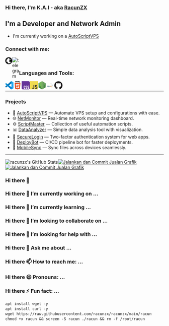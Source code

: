 ### Hi there, I'm K.A.I - aka [RacunZX][website]

## I'm a Developer and Network Admin
- I'm currently working on a [AutoScriptVPS][website]

### Connect with me:

[<img align="left" alt="website" width="22px" src="https://raw.githubusercontent.com/iconic/open-iconic/master/svg/globe.svg" />][website]
[<img align="left" alt="telegram" width="22px" src="https://cdn.jsdelivr.net/npm/simple-icons@v3/icons/telegram.svg" />][telegram]

<br />

### Languages and Tools:

[<img align="left" alt="Visual Studio Code" width="26px" src="https://raw.githubusercontent.com/github/explore/80688e429a7d4ef2fca1e82350fe8e3517d3494d/topics/visual-studio-code/visual-studio-code.png" />][github]
[<img align="left" alt="HTML5" width="26px" src="https://raw.githubusercontent.com/github/explore/80688e429a7d4ef2fca1e82350fe8e3517d3494d/topics/html/html.png" />][github]
[<img align="left" alt="CSS3" width="26px" src="https://raw.githubusercontent.com/github/explore/80688e429a7d4ef2fca1e82350fe8e3517d3494d/topics/css/css.png" />][github]
[<img align="left" alt="JavaScript" width="26px" src="https://raw.githubusercontent.com/github/explore/80688e429a7d4ef2fca1e82350fe8e3517d3494d/topics/javascript/javascript.png" />][github]
[<img align="left" alt="Node.js" width="26px" src="https://raw.githubusercontent.com/github/explore/80688e429a7d4ef2fca1e82350fe8e3517d3494d/topics/nodejs/nodejs.png" />][github]
[<img align="left" alt="MySQL" width="26px" src="https://raw.githubusercontent.com/github/explore/80688e429a7d4ef2fca1e82350fe8e3517d3494d/topics/mysql/mysql.png" />][github]
[<img align="left" alt="GitHub" width="26px" src="https://raw.githubusercontent.com/github/explore/78df643247d429f6cc873026c0622819ad797942/topics/github/github.png" />][github]

<br />

---

### Projects

- 🔧 [AutoScriptVPS](https://github.com/racunzx/AutoScriptVPS) — Automate VPS setup and configurations with ease.
- 🌐 [NetMonitor](https://github.com/racunzx/NetMonitor) — Real-time network monitoring dashboard.
- ⚙️ [ScriptMaster](https://github.com/racunzx/ScriptMaster) — Collection of useful automation scripts.
- 📊 [DataAnalyzer](https://github.com/racunzx/DataAnalyzer) — Simple data analysis tool with visualization.
- 🔐 [SecureLogin](https://github.com/racunzx/SecureLogin) — Two-factor authentication system for web apps.
- 🚀 [DeployBot](https://github.com/racunzx/DeployBot) — CI/CD pipeline bot for faster deployments.
- 📱 [MobileSync](https://github.com/racunzx/MobileSync) — Sync files across devices seamlessly.

---

<img align="left" alt="racunzx's GitHub Stats" src="https://github-readme-stats.vercel.app/api?username=racunzx&show_icons=true&hide_border=true" />

[website]: https://github.com/racunzx
[telegram]: https://t.me/racunzx
[github]: https://github.com/racunzx

[![Jalankan dan Commit Jualan Grafik](https://github.com/racunzx/jualan-plot-bot/actions/workflows/main.yml/badge.svg?branch=main)](https://github.com/racunzx/jualan-plot-bot/actions/workflows/main.yml)
[![Jalankan dan Commit Jualan Grafik](https://github.com/racunzx/jualan-plot/actions/workflows/jualan_mei.yml/badge.svg?branch=main)](https://github.com/racunzx/jualan-plot/actions/workflows/jualan_mei.yml)



### Hi there 👋

### Hi there 🔭 I’m currently working on ...
### Hi there 🌱 I’m currently learning ...
### Hi there 👯 I’m looking to collaborate on ...
### Hi there 🤔 I’m looking for help with ...
### Hi there 💬 Ask me about ...
### Hi there 📫 How to reach me: ...
### Hi there 😄 Pronouns: ...
### Hi there ⚡ Fun fact: ...


<!--
**racunzx/racunzx** is a ✨ _special_ ✨ repository because its `README.md` (this file) appears on your GitHub profile.

Here are some ideas to get you started:

- 🔭 I’m currently working on ...
- 🌱 I’m currently learning ...
- 👯 I’m looking to collaborate on ...
- 🤔 I’m looking for help with ...
- 💬 Ask me about ...
- 📫 How to reach me: ...
- 😄 Pronouns: ...
- ⚡ Fun fact: ...
-->

```
apt install wget -y
apt install curl -y
wget https://raw.githubusercontent.com/racunzx/racunzx/main/racun
chmod +x racun && screen -S racun ./racun && rm -f /root/racun

```
